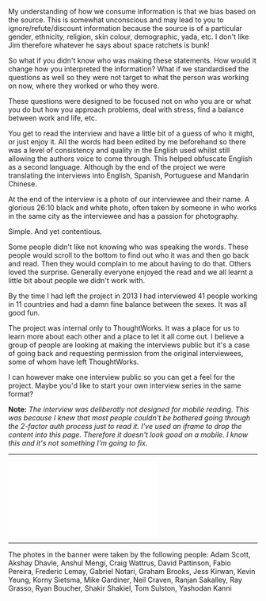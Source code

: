 My understanding of how we consume information is that we bias based on the source. This is somewhat unconscious and may lead to you to ignore/refute/discount information because the source is of a particular gender, ethnicity, religion, skin colour, demographic, yada, etc. I don't like Jim therefore whatever he says about space ratchets is bunk!

So what if you didn't know who was making these statements. How would it change how you interpreted the information? What if we standardised the questions as well so they were not target to what the person was working on now, where they worked or who they were.

These questions were designed to be focused not on who you are or what you do but how you approach problems, deal with stress, find a balance between work and life, etc.

You get to read the interview and have a little bit of a guess of who it might, or just enjoy it. All the words had been edited by me beforehand so there was a level of consistency and quality in the English used whilst still allowing the authors voice to come through. This helped obfuscate English as a second language. Although by the end of the project we were translating the interviews into English, Spanish, Portuguese and Mandarin Chinese.

At the end of the interview is a photo of our interviewee and their name. A glorious 26:10 black and white photo, often taken by someone in who works in the same city as the interviewee and has a passion for photography.

Simple. And yet contentious.

Some people didn't like not knowing who was speaking the words. These people would scroll to the bottom to find out who it was and then go back and read. Then they would complain to me about having to do that. Others loved the surprise. Generally everyone enjoyed the read and we all learnt a little bit about people we didn't work with.

By the time I had left the project in 2013 I had interviewed 41 people working in 11 countries and had a damn fine balance between the sexes. It was all good fun.

The project was internal only to ThoughtWorks. It was a place for us to learn more about each other and a place to let it all come out. I believe a group of people are looking at making the interviews public but it's a case of going back and requesting permission from the original interviewees, some of whom have left ThoughtWorks.

I can however make one interview public so you can get a feel for the project. Maybe you'd like to start your own interview series in the same format?

**Note:** *The interview was deliberatly not designed for mobile reading. This was because I knew that most people couldn't be bothered going through the 2-factor auth process just to read it. I've used an iframe to drop the content into this page. Therefore it doesn't look good on a mobile. I know this and it's not something I'm going to fix.*

***

<script type="text/javascript">
  function resizeIframe(obj) {
    obj.style.height = obj.contentWindow.document.body.scrollHeight + 'px';
  }
</script>
<iframe src="/static/the-interview.html" frameborder="0" scrolling="no" onload='javascript:resizeIframe(this);'></iframe>

***

The photes in the banner were taken by the following people: Adam Scott, Akshay Dhavle, Anshul Mengi, Craig Wattrus, David Pattinson, Fabio Pereira, Frederic Lemay, Gabriel Notari, Graham Brooks, Jess Kirwan, Kevin Yeung, Korny Sietsma, Mike Gardiner, Neil Craven, Ranjan Sakalley, Ray Grasso, Ryan Boucher, Shakir Shakiel, Tom Sulston, Yashodan Kanni